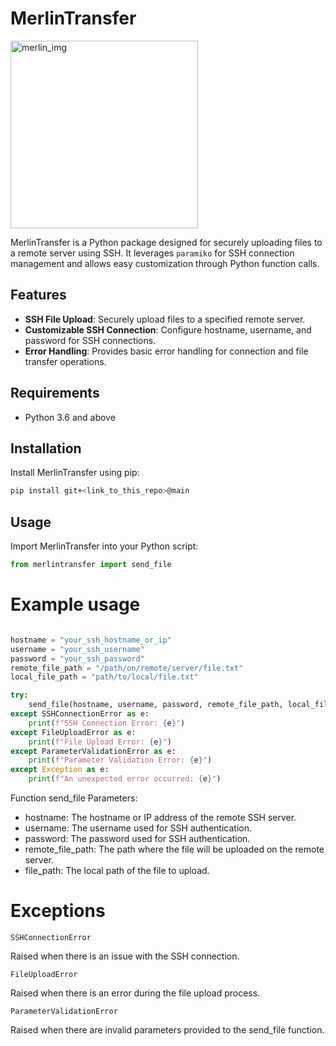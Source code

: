 # MerlinTransfer

<img src="https://images-wixmp-ed30a86b8c4ca887773594c2.wixmp.com/f/f1c0947c-73d5-409d-ae9d-f9c9c07abae8/d8wk9fg-736edf92-c4f3-4c4b-91ba-2bab75d3396b.png/v1/fill/w_1024,h_1243/merlin_clipart_by_disneyfreak19_d8wk9fg-fullview.png?token=eyJ0eXAiOiJKV1QiLCJhbGciOiJIUzI1NiJ9.eyJzdWIiOiJ1cm46YXBwOjdlMGQxODg5ODIyNjQzNzNhNWYwZDQxNWVhMGQyNmUwIiwiaXNzIjoidXJuOmFwcDo3ZTBkMTg4OTgyMjY0MzczYTVmMGQ0MTVlYTBkMjZlMCIsIm9iaiI6W1t7ImhlaWdodCI6Ijw9MTI0MyIsInBhdGgiOiJcL2ZcL2YxYzA5NDdjLTczZDUtNDA5ZC1hZTlkLWY5YzljMDdhYmFlOFwvZDh3azlmZy03MzZlZGY5Mi1jNGYzLTRjNGItOTFiYS0yYmFiNzVkMzM5NmIucG5nIiwid2lkdGgiOiI8PTEwMjQifV1dLCJhdWQiOlsidXJuOnNlcnZpY2U6aW1hZ2Uub3BlcmF0aW9ucyJdfQ.QqpyYBgsh2ZShDD4gl5nysxZZskUDN2-oRiTqV3_txw" alt="merlin_img" width="300" height="300">



MerlinTransfer is a Python package designed for securely uploading files to a remote server using SSH. It leverages `paramiko` for SSH connection management and allows easy customization through Python function calls.

## Features

- **SSH File Upload**: Securely upload files to a specified remote server.
- **Customizable SSH Connection**: Configure hostname, username, and password for SSH connections.
- **Error Handling**: Provides basic error handling for connection and file transfer operations.

## Requirements

- Python 3.6 and above

## Installation

Install MerlinTransfer using pip:

```sh
pip install git+<link_to_this_repo>@main
```

## Usage
Import MerlinTransfer into your Python script:

```python
from merlintransfer import send_file
```

# Example usage
```python

hostname = "your_ssh_hostname_or_ip"
username = "your_ssh_username"
password = "your_ssh_password"
remote_file_path = "/path/on/remote/server/file.txt"
local_file_path = "path/to/local/file.txt"

try:
    send_file(hostname, username, password, remote_file_path, local_file_path)
except SSHConnectionError as e:
    print(f"SSH Connection Error: {e}")
except FileUploadError as e:
    print(f"File Upload Error: {e}")
except ParameterValidationError as e:
    print(f"Parameter Validation Error: {e}")
except Exception as e:
    print(f"An unexpected error occurred: {e}")

```

Function send_file Parameters:

* hostname: The hostname or IP address of the remote SSH server.
* username: The username used for SSH authentication.
* password: The password used for SSH authentication.
* remote_file_path: The path where the file will be uploaded on the remote server.
* file_path: The local path of the file to upload.

# Exceptions

`SSHConnectionError`

Raised when there is an issue with the SSH connection.

`FileUploadError`

Raised when there is an error during the file upload process.

`ParameterValidationError`

Raised when there are invalid parameters provided to the send_file function.

